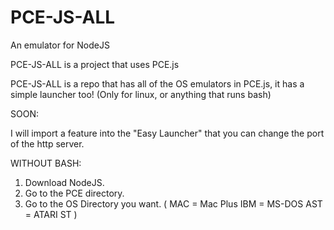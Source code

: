 # PCE-JS-ALL
An emulator for NodeJS

PCE-JS-ALL is a project that uses PCE.js

PCE-JS-ALL is a repo that has all of the OS emulators in PCE.js, it has a simple launcher too! (Only for linux, or anything that runs bash)

SOON:

I will import a feature into the "Easy Launcher" that you can change the port of the http server.

WITHOUT BASH:

1. Download NodeJS.
2. Go to the PCE directory.
3. Go to the OS Directory you want. ( MAC = Mac Plus IBM = MS-DOS AST = ATARI ST )
